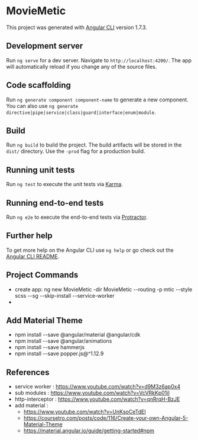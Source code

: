 # MovieMetic

This project was generated with [Angular CLI](https://github.com/angular/angular-cli) version 1.7.3.

## Development server

Run `ng serve` for a dev server. Navigate to `http://localhost:4200/`. The app will automatically reload if you change any of the source files.

## Code scaffolding

Run `ng generate component component-name` to generate a new component. You can also use `ng generate directive|pipe|service|class|guard|interface|enum|module`.

## Build

Run `ng build` to build the project. The build artifacts will be stored in the `dist/` directory. Use the `-prod` flag for a production build.

## Running unit tests

Run `ng test` to execute the unit tests via [Karma](https://karma-runner.github.io).

## Running end-to-end tests

Run `ng e2e` to execute the end-to-end tests via [Protractor](http://www.protractortest.org/).

## Further help

To get more help on the Angular CLI use `ng help` or go check out the [Angular CLI README](https://github.com/angular/angular-cli/blob/master/README.md).


## Project Commands

- create app: ng new MovieMetic -dir MovieMetic --routing -p mtic --style scss --sg --skip-install --service-worker
- 

## Add Material Theme

- npm install --save @angular/material @angular/cdk
- npm install --save @angular/animations
- npm install --save hammerjs
- npm install --save popper.js@^1.12.9

## References

- service worker : https://www.youtube.com/watch?v=d9M3z6ap0x4
- sub modules : https://www.youtube.com/watch?v=VcVRkKp01iI
- http-interceptor : https://www.youtube.com/watch?v=qnRrqH-BzJE
- add material : 
	- https://www.youtube.com/watch?v=UnKsoCeTdEI 
	- https://coursetro.com/posts/code/116/Create-your-own-Angular-5-Material-Theme
	- https://material.angular.io/guide/getting-started#npm